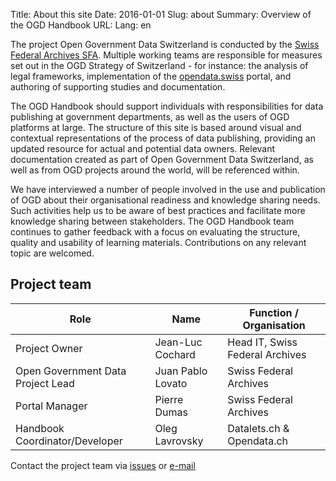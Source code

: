 Title: About this site
Date: 2016-01-01
Slug: about
Summary: Overview of the OGD Handbook
URL:
Lang: en


The project Open Government Data Switzerland is conducted by the [Swiss Federal Archives SFA](http://www.bar.admin.ch/themen/01648/01968/index.html?lang=en). Multiple working teams are responsible for measures set out in the OGD Strategy of Switzerland - for instance: the analysis of legal frameworks, implementation of the [opendata.swiss](http://opendata.swiss) portal, and authoring of supporting studies and documentation.

The OGD Handbook should support individuals with responsibilities for data publishing at government departments, as well as the users of OGD platforms at large. The structure of this site is based around visual and contextual representations of the process of data publishing, providing an updated resource for actual and potential data owners. Relevant documentation created as part of Open Government Data Switzerland, as well as from OGD projects around the world, will be referenced within.

We have interviewed a number of people involved in the use and publication of OGD about their organisational readiness and knowledge sharing needs. Such activities help us to be aware of best practices and facilitate more knowledge sharing between stakeholders. The OGD Handbook team continues to gather feedback with a focus on evaluating the structure, quality and usability of learning materials. Contributions on any relevant topic are welcomed.

## Project team

| Role                              | Name              | Function / Organisation         |
|-----------------------------------|-------------------|---------------------------------|
| Project Owner                     | Jean-Luc Cochard  | Head IT, Swiss Federal Archives |
| Open Government Data Project Lead | Juan Pablo Lovato | Swiss Federal Archives          |
| Portal Manager                    | Pierre Dumas      | Swiss Federal Archives          |
| Handbook Coordinator/Developer    | Oleg Lavrovsky    | Datalets.ch & Opendata.ch       |

Contact the project team via [issues](/en/pages/contribute) or [e-mail](opendata@bar.admin.ch?subject=OGD-Handbook)
